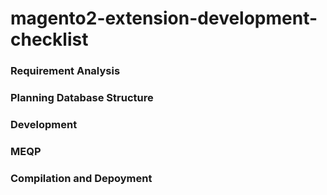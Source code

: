 # magento2-extension-development-checklist

### Requirement Analysis
### Planning Database Structure
### Development
### MEQP
### Compilation and Depoyment
